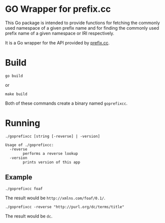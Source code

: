 # GO Wrapper for prefix.cc

This Go package is intended to provide functions for fetching the commonly used namespace of a given prefix name 
and for finding the commonly used prefix name of a given namespace or IRI respectively. 

It is a Go wrapper for the API provided by [prefix.cc](prefix.cc).

# Build

```
go build
```
or
```
make build
```

Both of these commands create a binary named `goprefixcc`.

# Running

```
./goprefixcc [string [-reverse] | -version]

Usage of ./goprefixcc:
  -reverse
    	performs a reverse lookup
  -version
    	prints version of this app
```


## Example

```
./goprefixcc foaf
```

The result would be `http://xmlns.com/foaf/0.1/`.

```
./goprefixcc -reverse "http://purl.org/dc/terms/title"
```

The result would be `dc`.